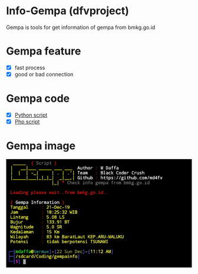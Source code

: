 # Info-Gempa (dfvproject)

Gempa is tools for get information of gempa from bmkg.go.id

# Gempa feature
- [x] fast process
- [x] good or bad connection

# Gempa code
- [x] <a href="gempa.py">Python script</a><br>
- [x] <a href="gempa.php">Php script</a><br>

# Gempa image
<img src="img/gempa.jpg" />
